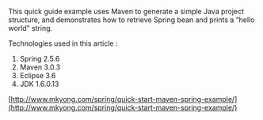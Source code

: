This quick guide example uses Maven to generate a simple Java project structure, and demonstrates how to retrieve Spring bean and prints a “hello world” string.

Technologies used in this article :

1.  Spring 2.5.6
2.  Maven 3.0.3
3.  Eclipse 3.6
4.  JDK 1.6.0.13

[http://www.mkyong.com/spring/quick-start-maven-spring-example/](http://www.mkyong.com/spring/quick-start-maven-spring-example/)
